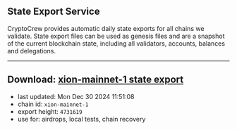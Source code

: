 ## State Export Service
CryptoCrew provides automatic daily state exports for all chains we validate. State export files can be used as genesis files and are a snapshot of the current blockchain state, including all validators, accounts, balances and delegations.

---
**Download: [xion-mainnet-1 state export](https://dl-eu2.ccvalidators.com/SERVICE/xion/xion-mainnet-1_export_4731619.json)**
---

- last updated: Mon Dec 30 2024 11:51:08
- chain id: `xion-mainnet-1`
- export height: `4731619`
- use for: airdrops, local tests, chain recovery
